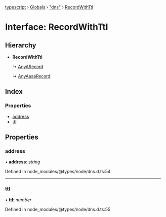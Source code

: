 [typescript](../README.md) › [Globals](../globals.md) › ["dns"](../modules/_dns_.md) › [RecordWithTtl](_dns_.recordwithttl.md)

# Interface: RecordWithTtl

## Hierarchy

* **RecordWithTtl**

  ↳ [AnyARecord](_dns_.anyarecord.md)

  ↳ [AnyAaaaRecord](_dns_.anyaaaarecord.md)

## Index

### Properties

* [address](_dns_.recordwithttl.md#address)
* [ttl](_dns_.recordwithttl.md#ttl)

## Properties

###  address

• **address**: *string*

Defined in node_modules/@types/node/dns.d.ts:54

___

###  ttl

• **ttl**: *number*

Defined in node_modules/@types/node/dns.d.ts:55
